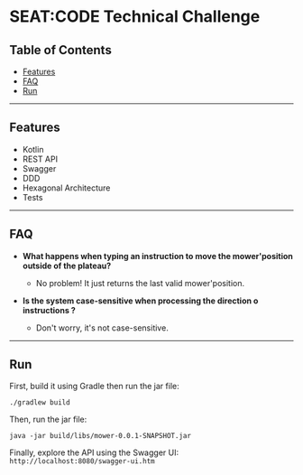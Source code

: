 # SEAT:CODE Technical Challenge

## Table of Contents

- [Features](#features)
- [FAQ](#faq)
- [Run](#run)

---

## Features

- Kotlin
- REST API
- Swagger
- DDD
- Hexagonal Architecture
- Tests

---

## FAQ

- **What happens when typing an instruction to move the mower'position outside of the plateau?**
    - No problem! It just returns the last valid mower'position.

- **Is the system case-sensitive when processing the direction o instructions ?**
    - Don't worry, it's not case-sensitive.

---

## Run

First, build it using Gradle then run the jar file:
```
./gradlew build
```

Then, run the jar file:

```
java -jar build/libs/mower-0.0.1-SNAPSHOT.jar
```

Finally, explore the API using the Swagger UI: `http://localhost:8080/swagger-ui.htm`